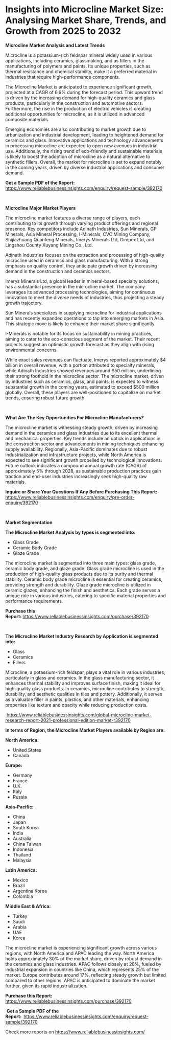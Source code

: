 <p><h1>Insights into Microcline Market Size: Analysing Market Share, Trends, and Growth from 2025 to 2032</h1></p><p><strong>Microcline Market Analysis and Latest Trends</strong></p>
<p><p>Microcline is a potassium-rich feldspar mineral widely used in various applications, including ceramics, glassmaking, and as fillers in the manufacturing of polymers and paints. Its unique properties, such as thermal resistance and chemical stability, make it a preferred material in industries that require high-performance components.</p><p>The Microcline Market is anticipated to experience significant growth, projected at a CAGR of 6.6% during the forecast period. This upward trend is driven by the increasing demand for high-quality ceramics and glass products, particularly in the construction and automotive sectors. Furthermore, the rise in the production of electric vehicles is creating additional opportunities for microcline, as it is utilized in advanced composite materials.</p><p>Emerging economies are also contributing to market growth due to urbanization and industrial development, leading to heightened demand for ceramics and glass. Innovative applications and technology advancements in processing microcline are expected to open new avenues in industrial use. Additionally, the rising trend of eco-friendly and sustainable materials is likely to boost the adoption of microcline as a natural alternative to synthetic fillers. Overall, the market for microcline is set to expand notably in the coming years, driven by diverse industrial applications and consumer demand.</p></p>
<p><strong>Get a Sample PDF of the Report:&nbsp;</strong> <a href="https://www.reliablebusinessinsights.com/enquiry/request-sample/392170?utm_campaign=39&utm_medium=2&utm_source=Github&utm_content=ia&utm_term=17012025&utm_id=microcline">https://www.reliablebusinessinsights.com/enquiry/request-sample/392170</a></p>
<p>&nbsp;</p>
<p><strong>Microcline Major Market Players</strong></p>
<p><p>The microcline market features a diverse range of players, each contributing to its growth through varying product offerings and regional presence. Key competitors include Adinath Industries, Sun Minerals, GP Minerals, Asia Mineral Processing, I-Minerals, CVC Mining Company, Shijiazhuang Quanfeng Minerals, Imerys Minerals Ltd, Gimpex Ltd, and Lingshou County Xuyang Mining Co., Ltd.</p><p>Adinath Industries focuses on the extraction and processing of high-quality microcline used in ceramics and glass manufacturing. With a strong emphasis on quality control, they anticipate growth driven by increasing demand in the construction and ceramics sectors.</p><p>Imerys Minerals Ltd, a global leader in mineral-based specialty solutions, has a substantial presence in the microcline market. The company leverages its advanced processing technologies, aiming for continuous innovation to meet the diverse needs of industries, thus projecting a steady growth trajectory.</p><p>Sun Minerals specializes in supplying microcline for industrial applications and has recently expanded operations to tap into emerging markets in Asia. This strategic move is likely to enhance their market share significantly.</p><p>I-Minerals is notable for its focus on sustainability in mining practices, aiming to cater to the eco-conscious segment of the market. Their recent projects suggest an optimistic growth forecast as they align with rising environmental concerns.</p><p>While exact sales revenues can fluctuate, Imerys reported approximately $4 billion in overall revenue, with a portion attributed to specialty minerals, while Adinath Industries showed revenues around $50 million, underlining their strong foothold in the microcline sector. The microcline market, driven by industries such as ceramics, glass, and paints, is expected to witness substantial growth in the coming years, estimated to exceed $500 million globally. Overall, these players are well-positioned to capitalize on market trends, ensuring robust future growth.</p></p>
<p>&nbsp;</p>
<p><strong>What Are The Key Opportunities For Microcline Manufacturers?</strong></p>
<p><p>The microcline market is witnessing steady growth, driven by increasing demand in the ceramics and glass industries due to its excellent thermal and mechanical properties. Key trends include an uptick in applications in the construction sector and advancements in mining techniques enhancing supply availability. Regionally, Asia-Pacific dominates due to robust industrialization and infrastructure projects, while North America is expected to see significant growth propelled by technological innovations. Future outlook indicates a compound annual growth rate (CAGR) of approximately 5% through 2028, as sustainable production practices gain traction and end-user industries increasingly seek high-quality raw materials.</p></p>
<p><strong>Inquire or Share Your Questions If Any Before Purchasing This Report:</strong> <a href="https://www.reliablebusinessinsights.com/enquiry/pre-order-enquiry/392170?utm_campaign=39&utm_medium=2&utm_source=Github&utm_content=ia&utm_term=17012025&utm_id=microcline">https://www.reliablebusinessinsights.com/enquiry/pre-order-enquiry/392170</a></p>
<p>&nbsp;</p>
<p><strong>Market Segmentation</strong></p>
<p><strong>The Microcline Market Analysis by types is segmented into:</strong></p>
<p><ul><li>Glass Grade</li><li>Ceramic Body Grade</li><li>Glaze Grade</li></ul></p>
<p><p>The microcline market is segmented into three main types: glass grade, ceramic body grade, and glaze grade. Glass grade microcline is used in the production of high-quality glass products due to its purity and thermal stability. Ceramic body grade microcline is essential for creating ceramics, providing strength and durability. Glaze grade microcline is utilized in ceramic glazes, enhancing the finish and aesthetics. Each grade serves a unique role in various industries, catering to specific material properties and performance requirements.</p></p>
<p><strong>Purchase this Report:&nbsp;</strong><a href="https://www.reliablebusinessinsights.com/purchase/392170?utm_campaign=39&utm_medium=2&utm_source=Github&utm_content=ia&utm_term=17012025&utm_id=microcline">https://www.reliablebusinessinsights.com/purchase/392170</a></p>
<p>&nbsp;</p>
<p><strong>The Microcline Market Industry Research by Application is segmented into:</strong></p>
<p><ul><li>Glass</li><li>Ceramics</li><li>Fillers</li></ul></p>
<p><p>Microcline, a potassium-rich feldspar, plays a vital role in various industries, particularly in glass and ceramics. In the glass manufacturing sector, it enhances thermal stability and improves surface finish, making it ideal for high-quality glass products. In ceramics, microcline contributes to strength, durability, and aesthetic qualities in tiles and pottery. Additionally, it serves as a valuable filler in paints, plastics, and other materials, enhancing properties like texture and opacity while reducing production costs.</p></p>
<p><a href="https://www.reliablebusinessinsights.com/global-microcline-market-research-report-2021-professional-edition-market-r392170?utm_campaign=39&utm_medium=2&utm_source=Github&utm_content=ia&utm_term=17012025&utm_id=microcline">&nbsp;https://www.reliablebusinessinsights.com/global-microcline-market-research-report-2021-professional-edition-market-r392170</a></p>
<p><strong>In terms of Region, the Microcline Market Players available by Region are:</strong></p>
<p>
    <p> <strong> North America: </strong>
        <ul>
            <li>United States</li>
            <li>Canada</li>
        </ul>
        </p> 
    <p> <strong> Europe: </strong>
        <ul>
            <li>Germany</li>
            <li>France</li>
            <li>U.K.</li>
            <li>Italy</li>
            <li>Russia</li>
        </ul>
        </p> 
    <p> <strong> Asia-Pacific: </strong>
        <ul>
            <li>China</li>
            <li>Japan</li>
            <li>South Korea</li>
            <li>India</li>
            <li>Australia</li>
            <li>China Taiwan</li>
            <li>Indonesia</li>
            <li>Thailand</li>
            <li>Malaysia</li>
        </ul>
        </p> 
    <p> <strong> Latin America: </strong>
        <ul>
            <li>Mexico</li>
            <li>Brazil</li>
            <li>Argentina Korea</li>
            <li>Colombia</li>
        </ul>
        </p> 
    <p> <strong> Middle East & Africa: </strong>
        <ul>
            <li>Turkey</li>
            <li>Saudi</li>
            <li>Arabia</li>
            <li>UAE</li>
            <li>Korea</li>
        </ul>
    </p>
    </p>
<p><p>The microcline market is experiencing significant growth across various regions, with North America and APAC leading the way. North America holds approximately 30% of the market share, driven by robust demand in the ceramics and glass industries. APAC follows closely at 28%, fueled by industrial expansion in countries like China, which represents 25% of the market. Europe contributes around 17%, reflecting steady growth but limited compared to other regions. APAC is anticipated to dominate the market further, given its rapid industrialization.</p></p>
<p><strong>Purchase this Report: </strong><a href="https://www.reliablebusinessinsights.com/purchase/392170?utm_campaign=39&utm_medium=2&utm_source=Github&utm_content=ia&utm_term=17012025&utm_id=microcline">https://www.reliablebusinessinsights.com/purchase/392170</a></p>
<p>&nbsp;<strong>Get a Sample PDF of the Report:&nbsp;&nbsp;</strong><a href="https://www.reliablebusinessinsights.com/enquiry/request-sample/392170?utm_campaign=39&utm_medium=2&utm_source=Github&utm_content=ia&utm_term=17012025&utm_id=microcline">https://www.reliablebusinessinsights.com/enquiry/request-sample/392170</a></p>
<p><strong></strong></p>
<p>Check more reports on <a href="https://www.reliablebusinessinsights.com/?utm_campaign=39&utm_medium=2&utm_source=Github&utm_content=ia&utm_term=17012025&utm_id=microcline">https://www.reliablebusinessinsights.com/</a></p>